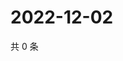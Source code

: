 # 2022-12-02

共 0 条

<!-- BEGIN WEIBO -->
<!-- 最后更新时间 Fri Dec 02 2022 10:11:55 GMT+0800 (China Standard Time) -->

<!-- END WEIBO -->
